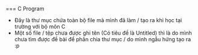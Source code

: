 === C Program

- Đây là thư mục chứa toàn bộ file mà mình đã làm / tạo ra khi học tại trường với bộ môn C
- Một số file / tệp chưa được ghi tên (Có tiêu đề là Untitled) thì là do mình chưa tìm được đề bài để phân chia thư mục / do mình ngẫu hứng tạo ra :p